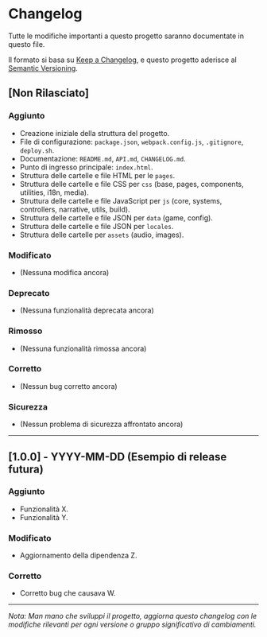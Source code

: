 # Changelog

Tutte le modifiche importanti a questo progetto saranno documentate in questo file.

Il formato si basa su [Keep a Changelog](https://keepachangelog.com/it-IT/1.0.0/),
e questo progetto aderisce al [Semantic Versioning](https://semver.org/spec/v2.0.0.html).

## [Non Rilasciato]

### Aggiunto
- Creazione iniziale della struttura del progetto.
- File di configurazione: `package.json`, `webpack.config.js`, `.gitignore`, `deploy.sh`.
- Documentazione: `README.md`, `API.md`, `CHANGELOG.md`.
- Punto di ingresso principale: `index.html`.
- Struttura delle cartelle e file HTML per le `pages`.
- Struttura delle cartelle e file CSS per `css` (base, pages, components, utilities, i18n, media).
- Struttura delle cartelle e file JavaScript per `js` (core, systems, controllers, narrative, utils, build).
- Struttura delle cartelle e file JSON per `data` (game, config).
- Struttura delle cartelle e file JSON per `locales`.
- Struttura delle cartelle per `assets` (audio, images).

### Modificato
- (Nessuna modifica ancora)

### Deprecato
- (Nessuna funzionalità deprecata ancora)

### Rimosso
- (Nessuna funzionalità rimossa ancora)

### Corretto
- (Nessun bug corretto ancora)

### Sicurezza
- (Nessun problema di sicurezza affrontato ancora)

---

## [1.0.0] - YYYY-MM-DD (Esempio di release futura)

### Aggiunto
- Funzionalità X.
- Funzionalità Y.

### Modificato
- Aggiornamento della dipendenza Z.

### Corretto
- Corretto bug che causava W.

---
*Nota: Man mano che sviluppi il progetto, aggiorna questo changelog con le modifiche rilevanti per ogni versione o gruppo significativo di cambiamenti.*
